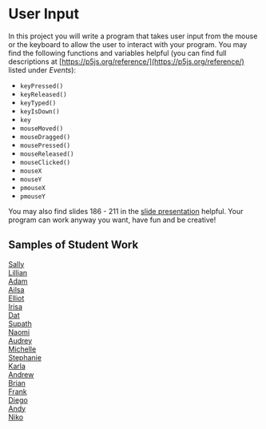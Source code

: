 User Input
=============

In this project you will write a program that takes user input from the mouse or the keyboard to allow the user to interact with your program. You may find the following functions and variables helpful (you can find full descriptions at [https://p5js.org/reference/](https://p5js.org/reference/) listed under *Events*):  
  * `keyPressed()`
  * `keyReleased()`
  * `keyTyped()`
  * `keyIsDown()`
  * `key`
  * `mouseMoved()`
  * `mouseDragged()`
  * `mousePressed()`
  * `mouseReleased()`
  * `mouseClicked()`
  * `mouseX`
  * `mouseY`
  * `pmouseX`
  * `pmouseY`
   
You may also find slides 186 - 211 in the [slide presentation](https://docs.google.com/presentation/d/1fm_Di0qR4HpRWTf8tJtcW3u5by3OrilfXIPZ517K1js/edit?usp=sharing) helpful.  Your program can work anyway you want, have fun and be creative!

Samples of Student Work
-----------------------
[Sally](https://editor.p5js.org/sahong3/present/TLLBipaKD)   
[Lillian](https://editor.p5js.org/litang/present/FDy4KhxC5)   
[Adam](https://editor.p5js.org/adamgooch/present/p5pZVe_h6)   
[Ailsa](https://editor.p5js.org/aiyale/present/CaK1qXvdJD)   
[Elliot](https://editor.p5js.org/elchen/present/0y9khG4Kh)   
[Irisa](https://editor.p5js.org/irchu1/present/HS_WD7TBq)   
[Dat](https://editor.p5js.org/tuduong1/present/jQqIemrIY)   
[Supath](https://editor.p5js.org/sugurung/present/_ZfFgv76S)   
[Naomi](https://editor.p5js.org/nakung/present/urjAf48pX)   
[Audrey](https://editor.p5js.org/AudreyLau8/present/rTChjg0un)   
[Michelle](https://editor.p5js.org/michelle0/present/YAJJqsaf_)   
[Stephanie](https://editor.p5js.org/stmiranda/present/mEIgTXWIx)   
[Karla](https://editor.p5js.org/kanguyen/present/Be8ULQkX4)   
[Andrew](https://editor.p5js.org/anpun/present/KaOntS5Ca)   
[Brian](https://editor.p5js.org/brsen/present/LCiIhegqX)   
[Frank](https://editor.p5js.org/frshi/present/ynbdFS2dc)   
[Diego](https://editor.p5js.org/disurasalvador/present/hu9QuMqei)   
[Andy](https://editor.p5js.org/antruong6/present/nvZbljPDU)   
[Niko](https://editor.p5js.org/NikoTsu/present/Hwlt2KANp)   

